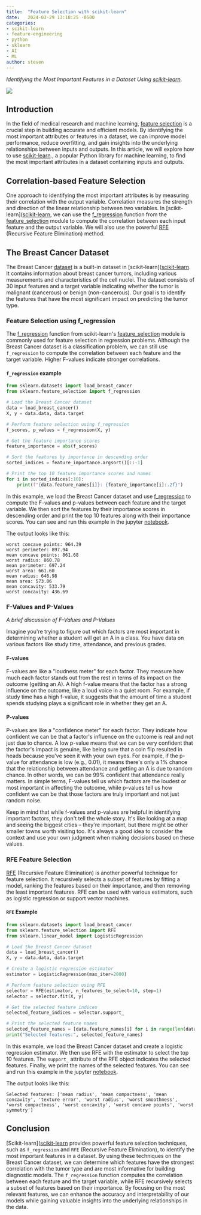 ```yaml
---
title:  "Feature Selection with scikit-learn"
date:   2024-03-29 13:18:25 -0500
categories:
- scikit-learn
- feature-engineering
- python
- sklearn
- AI
- ML
author: steven
---
```


_Identifying the Most Important Features in a Dataset Using [scikit-learn](https://scikit-learn.org/)._

![](</assets/images/sklearn-features.png>)


## Introduction
In the field of medical research and machine learning, [feature selection](https://en.wikipedia.org/wiki/Feature_selection) is a crucial step in building accurate and efficient models. By identifying the most important attributes or features in a dataset, we can improve model performance, reduce overfitting, and gain insights into the underlying relationships between inputs and outputs.  In this article, we will explore how to use [scikit-learn](https://scikit-learn.org/)., a popular Python library for machine learning, to find the most important attributes in a dataset containing inputs and outputs.

## Correlation-based Feature Selection
One approach to identifying the most important attributes is by measuring their correlation with the output variable.  Correlation measures the strength and direction of the linear relationship between two variables. In [scikit-learn]([scikit-learn](https://scikit-learn.org/), we can use the [f_regression](https://scikit-learn.org/stable/modules/generated/sklearn.feature_selection.f_regression.html#sklearn.feature_selection.f_regression) function from the [feature_selection](https://scikit-learn.org/stable/modules/classes.html#module-sklearn.feature_selection) module to compute the correlation between each input feature and the output variable.  We will also use the powerful [RFE](https://scikit-learn.org/stable/modules/generated/sklearn.feature_selection.RFE.html#sklearn.feature_selection.RFE) (Recursive Feature Elimination) method.


## The Breast Cancer Dataset
The Breast Cancer [dataset](https://scikit-learn.org/stable/modules/generated/sklearn.datasets.load_breast_cancer.html#sklearn.datasets.load_breast_cancer) is a built-in dataset in [scikit-learn]([scikit-learn](https://scikit-learn.org/). It contains information about breast cancer tumors, including various measurements and characteristics of the cell nuclei. The dataset consists of 30 input features and a target variable indicating whether the tumor is malignant (cancerous) or benign (non-cancerous). Our goal is to identify the features that have the most significant impact on predicting the tumor type.

### Feature Selection using f_regression
The [f_regression](https://scikit-learn.org/stable/modules/generated/sklearn.feature_selection.f_regression.html#sklearn.feature_selection.f_regression) function from scikit-learn's [feature_selection](https://scikit-learn.org/stable/modules/classes.html#module-sklearn.feature_selection) module is commonly used for feature selection in regression problems. Although the Breast Cancer dataset is a classification problem, we can still use `f_regression` to compute the correlation between each feature and the target variable. Higher F-values indicate stronger correlations.

#### `f_regression` example
```python
from sklearn.datasets import load_breast_cancer
from sklearn.feature_selection import f_regression

# Load the Breast Cancer dataset
data = load_breast_cancer()
X, y = data.data, data.target

# Perform feature selection using f_regression
f_scores, p_values = f_regression(X, y)

# Get the feature importance scores
feature_importance = abs(f_scores)

# Sort the features by importance in descending order
sorted_indices = feature_importance.argsort()[::-1]

# Print the top 10 feature importance scores and names
for i in sorted_indices[:10]:
    print(f"{data.feature_names[i]}: {feature_importance[i]:.2f}")
```

In this example, we load the Breast Cancer dataset and use [f_regression](https://scikit-learn.org/stable/modules/generated/sklearn.feature_selection.f_regression.html#sklearn.feature_selection.f_regression) to compute the F-values and p-values between each feature and the target variable. We then sort the features by their importance scores in descending order and print the top 10 features along with their importance scores. You can see and run this example in the jupyter [notebook](https://github.com/git-steven/git-steven.github.io/blob/master/notebook/sklearn-feature-engineering.ipynb).

The output looks like this:
```text
worst concave points: 964.39
worst perimeter: 897.94
mean concave points: 861.68
worst radius: 860.78
mean perimeter: 697.24
worst area: 661.60
mean radius: 646.98
mean area: 573.06
mean concavity: 533.79
worst concavity: 436.69
```

### F-Values and P-Values
_A brief discussion of F-Values and P-Values_

Imagine you're trying to figure out which factors are most important in determining whether a student will get an A in a class. You have data on various factors like study time, attendance, and previous grades.

#### F-values
F-values are like a "loudness meter" for each factor. They measure how much each factor stands out from the rest in terms of its impact on the outcome (getting an A).
A high f-value means that the factor has a strong influence on the outcome, like a loud voice in a quiet room.
For example, if study time has a high f-value, it suggests that the amount of time a student spends studying plays a significant role in whether they get an A.

#### P-values
P-values are like a "confidence meter" for each factor. They indicate how confident we can be that a factor's influence on the outcome is real and not just due to chance.
A low p-value means that we can be very confident that the factor's impact is genuine, like being sure that a coin flip resulted in heads because you've seen it with your own eyes.
For example, if the p-value for attendance is low (e.g., 0.01), it means there's only a 1% chance that the relationship between attendance and getting an A is due to random chance. In other words, we can be 99% confident that attendance really matters.
In simple terms, F-values tell us which factors are the loudest or most important in affecting the outcome, while p-values tell us how confident we can be that those factors are truly important and not just random noise.

Keep in mind that while f-values and p-values are helpful in identifying important factors, they don't tell the whole story. It's like looking at a map and seeing the biggest cities – they're important, but there might be other smaller towns worth visiting too. It's always a good idea to consider the context and use your own judgment when making decisions based on these values.

### RFE Feature Selection
[RFE](https://scikit-learn.org/stable/modules/generated/sklearn.feature_selection.RFE.html#sklearn.feature_selection.RFE) (Recursive Feature Elimination) is another powerful technique for feature selection. It recursively selects a subset of features by fitting a model, ranking the features based on their importance, and then removing the least important features. RFE can be used with various estimators, such as logistic regression or support vector machines.

#### `RFE` Example
```python
from sklearn.datasets import load_breast_cancer
from sklearn.feature_selection import RFE
from sklearn.linear_model import LogisticRegression

# Load the Breast Cancer dataset
data = load_breast_cancer()
X, y = data.data, data.target

# Create a logistic regression estimator
estimator = LogisticRegression(max_iter=2000)

# Perform feature selection using RFE
selector = RFE(estimator, n_features_to_select=10, step=1)
selector = selector.fit(X, y)

# Get the selected feature indices
selected_feature_indices = selector.support_

# Print the selected feature names
selected_feature_names = [data.feature_names[i] for i in range(len(data.feature_names)) if selected_feature_indices[i]]
print("Selected features:", selected_feature_names)
```

In this example, we load the Breast Cancer dataset and create a logistic regression estimator. We then use RFE with the estimator to select the top 10 features. The `support_` attribute of the RFE object indicates the selected features. Finally, we print the names of the selected features.  You can see and run this example in the jupyter [notebook](https://github.com/git-steven/git-steven.github.io/blob/master/notebook/sklearn-feature-engineering.ipynb).

The output looks like this:
```text
Selected features: ['mean radius', 'mean compactness', 'mean concavity', 'texture error', 'worst radius', 'worst smoothness', 'worst compactness', 'worst concavity', 'worst concave points', 'worst symmetry']
```

## Conclusion
[Scikit-learn]([scikit-learn](https://scikit-learn.org/) provides powerful feature selection techniques, such as `f_regression` and `RFE` (Recursive Feature Elimination), to identify the most important features in a dataset. By using these techniques on the Breast Cancer dataset, we can determine which features have the strongest correlation with the tumor type and are most informative for building diagnostic models. The `f_regression` function computes the correlation between each feature and the target variable, while RFE recursively selects a subset of features based on their importance. By focusing on the most relevant features, we can enhance the accuracy and interpretability of our models while gaining valuable insights into the underlying relationships in the data.
